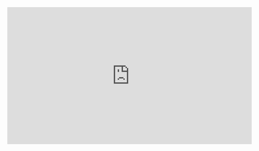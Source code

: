 <iframe width="560" height="315" src="https://www.youtube.com/embed/6hiXhNaWTTk" frameborder="0" allowfullscreen></iframe>
